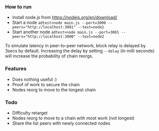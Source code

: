 ### How to run
* Install node.js from https://nodejs.org/en/download/
* Start a node ```adtest>node main.js --port=3000 --peers="http://localhost:3001" --text=node1```
* Start another node ```adtest>node main.js --port=3001 --peers="http://localhost:3000" --text=node2```

To simulate latency in peer-to-peer network, block relay is delayed by 3secs by default. Increasing the delay by setting ```--delay``` (in milli seconds) will increase the probability of chain reorgs.

### Features
* Does nothing useful :)
* Proof of work to secure the chain
* Nodes reorg to move to the longest chain

### Todo
* Difficulty retarget
* Nodes reorg to move to a chain with most work (not longest)
* Share the list peers with newly connected nodes
